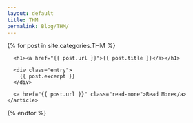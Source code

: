```yaml
---
layout: default
title: THM
permalink: Blog/THM/
---
```


<div class="posts">
  {% for post in site.categories.THM %}
    <article class="post">

      <h1><a href="{{ post.url }}">{{ post.title }}</a></h1>

      <div class="entry">
        {{ post.excerpt }}
      </div>

      <a href="{{ post.url }}" class="read-more">Read More</a>
    </article>
  {% endfor %}
